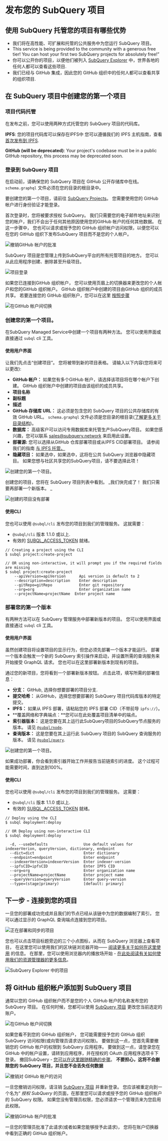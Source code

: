# 发布您的 SubQuery 项目

## 使用 SubQuery 托管您的项目有哪些优势

- 我们将在高性能、可扩展和托管的公共服务中为您运行 SubQuery 项目。
- This service is being provided to the community with a generous free tier! You can host your first two SubQuery projects for absolutely free!”
- 你可以公开你的项目，以便他们被列入 [SubQuery Explorer](https://explorer.subquery.network) 中，世界各地的任何人都可以查看这些项目.
- 我们已经与 GitHub 集成，因此您的 GitHub 组织中的任何人都可以查看共享的组织项目.

## 在 SubQuery 项目中创建您的第一个项目

### 项目代码托管

在发布之前，您可以使用两种方式托管您的 SubQuery 项目的代码库。

**IPFS**: 您的项目代码库可以保存在IPFS中 您可以遵循我们的 IPFS 主机指南，查看 [首次发布到 IPFS](../run_publish/ipfs.md).

**GitHub (will be deprecated)**: Your project's codebase must be in a public GitHub repository, this process may be deprecated soon.

### 登录到 SubQuery 项目

在启动前，请确保您的 SubQuery 项目在 GitHub 公开存储库中在线。 `schema.graphql` 文件必须在您的目录的根目录中。

要创建您的第一个项目，请前往 [SubQuery Projects](https://project.subquery.network)。 您需要使用您的 GitHub 帐户进行身份验证才能登录。

首次登录时，您将被要求授权 SubQuery。 我们只需要您的电子邮件地址来识别您的帐户，我们不会出于任何其他原因使用您的GitHub 帐户的任何其他数据。 在这一步骤中， 您也可以请求或授予您的 GitHub 组织帐户访问权限，以便您可以在您的 GitHub 组织下发布SubQuery 项目而不是您的个人帐户。

![撤销GitHub 帐户的批准](/assets/img/project_auth_request.png)

SubQuery 项目是您管理上传到SubQuery平台的所有托管项目的地方。 您可以从此应用程序创建、删除甚至升级项目。

![项目登录](/assets/img/projects-dashboard.png)

如果您已连接到GitHub 组织帐户， 您可以使用页眉上的切换器来更改您的个人帐户和您的GitHub 组织帐户。 GitHub 组织帐户中创建的项目由GitHub 组织的成员共享。 若要连接您的 GitHub 组织账户，您可以在这里 [按照步骤](publish.md#add-github-organization-account-to-subquery-projects)

![在GitHub 帐户间切换](/assets/img/projects-account-switcher.png)

### 创建您的第一个项目。

在SubQuery Managed Service中创建一个项目有两种方法。 您可以使用界面或直接通过 `subql` cli 工具。

#### 使用用户界面

让我们先点击“创建项目”。 您将被带到新的项目表格。 请输入以下内容(您将来可以更改):

- **GitHub 帐户：** 如果您有多个GitHub 帐户，请选择该项目将在哪个帐户下创建。 GitHub 组织账户中创建的项目由该组织的成员共享。
- **项目名称**
- **副标题**
- **描述**
- **GitHub 存储库 URL：** 这必须是包含您的 SubQuery 项目的公共存储库的有效 GitHub URL。 `schema.graphql` 文件必须是您目录的根目录([了解更多关于目录结构](../build/introduction.md#directory-structure))。
- **数据库：** 高级客户可以访问专用数据库来托管生产SubQuery项目。 如果您感兴趣，您可以联系 [sales@subquery.network](mailto:sales@subquery.network) 来启用此设置。
- **部署源:** 您可以选择从GitHub 仓库部署项目或从IPFS CID部署项目。 请参阅我们的指南 [与 IPFS 托管。](ipfs.md)
- **隐藏项目：** 如果选中，如果选中，这将在公共 SubQuery 浏览器中隐藏项目。 如果您想与社区共享您的SubQuery项目，请不要选择此项！

![创建您的第一个项目。](/assets/img/projects-create.png)

创建您的项目，您将在 SubQuery 项目列表中看到。 _我们快完成了！ 我们只需要再部署一个新版本。 _

![创建的项目没有部署](/assets/img/projects-no-deployment.png)

#### 使用CLI

您也可以使用 `@subql/cli` 发布您的项目到我们的管理服务。 这就需要：

- `@subql/cli` 版本 1.1.0 或以上.
- 有效的 [SUBQL_ACCESS_TOKEN](../run_publish/ipfs.md#prepare-your-subql-access-token) 就绪。

```shell
// Creating a project using the CLI
$ subql project:create-project

// OR using non-interactive, it will prompt you if the required fields are missing
$ subql project:create-project
    --apiVersion=apiVersion      Api version is default to 2
    --description=description    Enter description
    --gitRepo=gitRepo            Enter git repository
    --org=org                    Enter organization name
    --projectName=projectName  Enter project name
```

### 部署您的第一个版本

有两种方法可以在 SubQuery 管理服务中部署新版本的项目。 您可以使用界面或直接通过 `subql` cli 工具。

#### 使用用户界面

虽然创建项目将设置项目的显示行为，但您必须先部署一个版本才能运行。 部署一个版本会触发一个新的 SubQuery 索引操作来启动，并设置所需的查询服务来开始接受 GraphQL 请求。 您也可以在这里部署新版本到现有的项目。

通过您的新项目，您将看到一个部署新版本按钮。 点击此项，填写所需的部署信息：

- **分支：** GitHub, 选择你想要部署的项目分支.
- **提交哈希：** 从GitHub，选择您想要部署的 SubQuery 项目代码库版本的特定提交。
- **IPFS：** 如果从 IPFS 部署，请粘贴您的 IPFS 部署 CID（不带前导 `ipfs://`）。
- **覆盖网络和字典端点：**您可以在此处覆盖项目清单中的端点。
- **索引器版本：** 这是您要在其上运行此SubQuery项目的SubQuery节点服务的版本。 请见 [`@subql/node`](https://www.npmjs.com/package/@subql/node).
- **查询版本：** 这是您要在其上运行此 SubQuery 项目的 SubQuery 查询服务的版本。 请见 [`@subql/query`](https://www.npmjs.com/package/@subql/query).

![创建您的第一个项目。](https://static.subquery.network/media/projects/projects-first-deployment.png)

如果成功部署，你会看到索引器开始工作并报告当前链索引的进度。 这个过程可能需要时间，直到达到100%。

#### 使用CLI

您也可以使用 `@subql/cli` 发布您的项目到我们的管理服务。 这需要：

- `@subql/cli` 版本 1.1.0 或以上.
- 有效的 [SUBQL_ACCESS_TOKEN](../run_publish/ipfs.md#prepare-your-subql-access-token) 就绪。

```shell
// Deploy using the CLI
$ subql deployment:deploy

// OR Deploy using non-interactive CLI
$ subql deployment:deploy

  -d, --useDefaults                Use default values for indexerVerion, queryVersion, dictionary, endpoint
  --dict=dict                      Enter dictionary
  --endpoint=endpoint              Enter endpoint
  --indexerVersion=indexerVersion  Enter indexer-version
  --ipfsCID=ipfsCID                Enter IPFS CID
  --org=org                        Enter organization name
  --projectName=projectName        Enter project name
  --queryVersion=queryVersion      Enter query-version
  --type=(stage|primary)           [default: primary]
```

## 下一步 - 连接到您的项目

一旦您的部署成功完成并且我们的节点已经从该链中为您的数据编制了索引， 您可以通过显示的 GraphQL 查询端点连接到您的项目。

![正在部署和同步的项目](/assets/img/projects-deploy-sync.png)

您也可以点击项目标题旁边的三个小点图标，从而在 SubQuery 浏览器上查看项目， 在这里您可以使用我们的区块链浏览器开始—— [阅读更多关于如何在这里使用](../query/query.md) 的信息。 在那里，您可以使用浏览器内的播放场开始 - [在此处阅读有关如何使用我们的资源管理器的更多信息](../run_publish/query.md)。

![SubQuery Explorer 中的项目](/assets/img/projects-explorer.png)

## 将 GitHub 组织帐户添加到 SubQuery 项目

通常以您的 GitHub 组织帐户而不是您的个人 GitHub 帐户的名称发布您的 SubQuery 项目。 在任何时候，您都可以使用 [SubQuery 项目](https://project.subquery.network) 更改您当前选定的账户。

![在GitHub 帐户间切换](/assets/img/projects-account-switcher.png)

如果您看不到您的 GitHub 组织帐户， 您可能需要授予您的 GitHub 组织 SubQuery 访问权限(或向管理员请求访问权限)。 要做到这一点，您首先需要撤销您的 GitHub 帐户的权限到 SubQuery 应用程序。 要做到这一点，请登录您在 GitHub 中的帐户设置，请转到应用程序，并在授权的 OAuth 应用程序选项卡下登录。 撤回SubQuery - [您可以在这里跟随精确的步骤](https://docs.github.com/en/github/authenticating-to-github/keeping-your-account-and-data-secure/reviewing-your-authorized-applications-oauth)。 **不要担心，这将不会删除您的 SubQuery 项目，并且您不会丢失任何数据**

![撤销对 GitHub 帐户的访问](/assets/img/project_auth_request.png)

一旦您撤销访问权限，请注销 [SubQuery 项目](https://project.subquery.network) 并重新登录。 您应该被重定向到一个名为“ _授权 SubQuery_ 的页面，在那里您可以请求或授予您的 GitHub 组织帐户的 SubQuery 权限。 如果您没有管理员权限，您必须请求一个管理员来为您启用此权限。

![撤销GitHub 帐户的批准](/assets/img/project_auth_request.png)

一旦您的管理员批准了此请求(或者如果您能够授予此请求)， 您将在账户切换器中看到正确的 GitHub 组织帐户。
